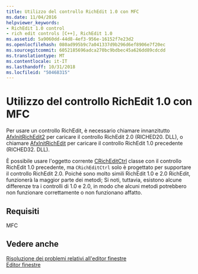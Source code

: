 ```yaml
---
title: Utilizzo del controllo RichEdit 1.0 con MFC
ms.date: 11/04/2016
helpviewer_keywords:
- RichEdit 1.0 control
- rich edit controls [C++], RichEdit 1.0
ms.assetid: 5a9060dd-44d8-4ef3-956e-16152f7e23d2
ms.openlocfilehash: 080ad995b9c7a041337d9b296d6ef8906e7f20ec
ms.sourcegitcommit: 6052185696adca270bc9bdbec45a626dd89cdcdd
ms.translationtype: MT
ms.contentlocale: it-IT
ms.lasthandoff: 10/31/2018
ms.locfileid: "50468315"
---
```

# <a name="using-the-richedit-10-control-with-mfc"></a>Utilizzo del controllo RichEdit 1.0 con MFC

Per usare un controllo RichEdit, è necessario chiamare innanzitutto [AfxInitRichEdit2](../mfc/reference/application-information-and-management.md#afxinitrichedit2) per caricare il controllo RichEdit 2.0 (RICHED20. DLL), o chiamare [AfxInitRichEdit](../mfc/reference/application-information-and-management.md#afxinitrichedit) per caricare il controllo RichEdit 1.0 precedente (RICHED32. DLL).

È possibile usare l'oggetto corrente [CRichEditCtrl](../mfc/reference/cricheditctrl-class.md) classe con il controllo RichEdit 1.0 precedente, ma `CRichEditCtrl` solo è progettato per supportare il controllo RichEdit 2.0. Poiché sono molto simili RichEdit 1.0 e 2.0 RichEdit, funzionerà la maggior parte dei metodi; Si noti, tuttavia, esistono alcune differenze tra i controlli di 1.0 e 2.0, in modo che alcuni metodi potrebbero non funzionare correttamente o non funzionano affatto.

## <a name="requirements"></a>Requisiti

MFC

## <a name="see-also"></a>Vedere anche

[Risoluzione dei problemi relativi all'editor finestre](../windows/troubleshooting-the-dialog-editor.md)<br/>
[Editor finestre](../windows/dialog-editor.md)